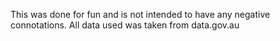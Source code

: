 This was done for fun and is not intended to have any negative connotations. All data used was taken from data.gov.au
